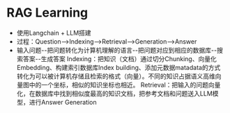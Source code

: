 # RAG Learning
- 使用Langchain + LLM搭建
- 过程：Question-->Indexing-->Retrieval-->Generation-->Answer
- 输入问题--把问题转化为计算机理解的语言--把问题对应到相应的数据库--搜索答案--生成答案
Indexing：把知识（文档）通过切分Chunking、向量化Embedding、构建索引数据库Index building、添加元数据matadata的方式转化为可以被计算机存储且检索的格式（向量）。不同的知识占据语义高维向量图中的一个坐标，相似的知识坐标也相近。
Retrieval：把输入的问题向量化，在数据库中找到相似度最高的知识文档，把参考文档和问题送入LLM模型，进行Answer Generation
